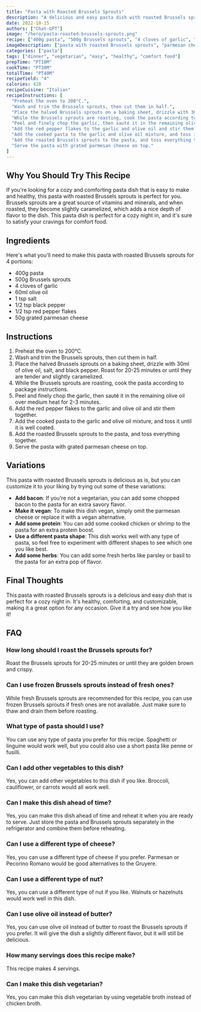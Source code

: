 ```yaml
---
title: "Pasta with Roasted Brussels Sprouts"
description: "A delicious and easy pasta dish with roasted Brussels sprouts that is perfect for a cozy night in."
date: 2022-10-15
authors: ["Chat-GPT"]
image: "/hero/pasta-roasted-brussels-sprouts.png"
recipe: ["400g pasta", "500g Brussels sprouts", "4 cloves of garlic", "60ml olive oil", "1 tsp salt", "1/2 tsp black pepper", "1/2 tsp red pepper flakes", "50g grated parmesan cheese"]
imageDescription: ["pasta with roasted Brussels sprouts", "parmesan cheese", "garlic", "olive oil"]
categories: ["pasta"]
tags: ["dinner", "vegetarian", "easy", "healthy", "comfort food"]
prepTime: "PT10M"
cookTime: "PT30M"
totalTime: "PT40M"
recipeYield: "4"
calories: 420
recipeCuisine: "Italian"
recipeInstructions: [
  "Preheat the oven to 200°C.",
  "Wash and trim the Brussels sprouts, then cut them in half.",
  "Place the halved Brussels sprouts on a baking sheet, drizzle with 30ml of olive oil, salt, and black pepper. Roast for 20-25 minutes or until they are tender and slightly caramelized.",
  "While the Brussels sprouts are roasting, cook the pasta according to package instructions.",
  "Peel and finely chop the garlic, then sauté it in the remaining olive oil over medium heat for 2-3 minutes.",
  "Add the red pepper flakes to the garlic and olive oil and stir them together.",
  "Add the cooked pasta to the garlic and olive oil mixture, and toss it until it is well coated.",
  "Add the roasted Brussels sprouts to the pasta, and toss everything together.",
  "Serve the pasta with grated parmesan cheese on top."
]
---
```


## Why You Should Try This Recipe

If you're looking for a cozy and comforting pasta dish that is easy to make and healthy, this pasta with roasted Brussels sprouts is perfect for you. Brussels sprouts are a great source of vitamins and minerals, and when roasted, they become slightly caramelized, which adds a nice depth of flavor to the dish. This pasta dish is perfect for a cozy night in, and it's sure to satisfy your cravings for comfort food.

## Ingredients

Here's what you'll need to make this pasta with roasted Brussels sprouts for 4 portions:

- 400g pasta
- 500g Brussels sprouts
- 4 cloves of garlic
- 60ml olive oil
- 1 tsp salt
- 1/2 tsp black pepper
- 1/2 tsp red pepper flakes
- 50g grated parmesan cheese

## Instructions

1. Preheat the oven to 200°C.
2. Wash and trim the Brussels sprouts, then cut them in half.
3. Place the halved Brussels sprouts on a baking sheet, drizzle with 30ml of olive oil, salt, and black pepper. Roast for 20-25 minutes or until they are tender and slightly caramelized.
4. While the Brussels sprouts are roasting, cook the pasta according to package instructions.
5. Peel and finely chop the garlic, then sauté it in the remaining olive oil over medium heat for 2-3 minutes.
6. Add the red pepper flakes to the garlic and olive oil and stir them together.
7. Add the cooked pasta to the garlic and olive oil mixture, and toss it until it is well coated.
8. Add the roasted Brussels sprouts to the pasta, and toss everything together.
9. Serve the pasta with grated parmesan cheese on top.

## Variations

This pasta with roasted Brussels sprouts is delicious as is, but you can customize it to your liking by trying out some of these variations:

- **Add bacon**: If you're not a vegetarian, you can add some chopped bacon to the pasta for an extra savory flavor.
- **Make it vegan**: To make this dish vegan, simply omit the parmesan cheese or replace it with a vegan alternative.
- **Add some protein**: You can add some cooked chicken or shrimp to the pasta for an extra protein boost.
- **Use a different pasta shape**: This dish works well with any type of pasta, so feel free to experiment with different shapes to see which one you like best.
- **Add some herbs**: You can add some fresh herbs like parsley or basil to the pasta for an extra pop of flavor.

## Final Thoughts

This pasta with roasted Brussels sprouts is a delicious and easy dish that is perfect for a cozy night in. It's healthy, comforting, and customizable, making it a great option for any occasion. Give it a try and see how you like it!

## FAQ

### How long should I roast the Brussels sprouts for?

Roast the Brussels sprouts for 20-25 minutes or until they are golden brown and crispy.

### Can I use frozen Brussels sprouts instead of fresh ones?

While fresh Brussels sprouts are recommended for this recipe, you can use frozen Brussels sprouts if fresh ones are not available. Just make sure to thaw and drain them before roasting.

### What type of pasta should I use?

You can use any type of pasta you prefer for this recipe. Spaghetti or linguine would work well, but you could also use a short pasta like penne or fusilli.

### Can I add other vegetables to this dish?

Yes, you can add other vegetables to this dish if you like. Broccoli, cauliflower, or carrots would all work well.

### Can I make this dish ahead of time?

Yes, you can make this dish ahead of time and reheat it when you are ready to serve. Just store the pasta and Brussels sprouts separately in the refrigerator and combine them before reheating.

### Can I use a different type of cheese?

Yes, you can use a different type of cheese if you prefer. Parmesan or Pecorino Romano would be good alternatives to the Gruyere.

### Can I use a different type of nut?

Yes, you can use a different type of nut if you like. Walnuts or hazelnuts would work well in this dish.

### Can I use olive oil instead of butter?

Yes, you can use olive oil instead of butter to roast the Brussels sprouts if you prefer. It will give the dish a slightly different flavor, but it will still be delicious.

### How many servings does this recipe make?

This recipe makes 4 servings.

### Can I make this dish vegetarian?

Yes, you can make this dish vegetarian by using vegetable broth instead of chicken broth.